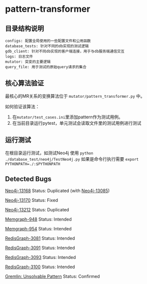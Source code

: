 # pattern-transformer


## 目录结构说明

```
configs: 配置全局使用的一些配置文件和公用函数
database_tests: 针对不同的db实现的测试逻辑
gdb_client: 针对不同db实现的客户端连接，用于与db服务端通信交互
logs: 日志文件
mutator: 突变的主要逻辑
query_file: 用于测试的原始query请求的集合
```

## 核心算法验证

最核心的MR关系的变换算法位于 `mutator/pattern_transformer.py` 中。 

如何验证该算法：
1. 在`mutator/test_cases.ini`里添加pattern作为测试用例。
2. 在当前目录运行pytest，单元测试会读取文件里的测试用例进行测试

## 运行测试
在根目录运行测试，如测试Neo4j 使用 ```python ./database_test/neo4j/TestNeo4j.py```
如果是命令行执行需要 ```export PYTHONPATH=./:$PYTHONPATH```

## Detected Bugs
[Neo4j-13168](https://github.com/neo4j/neo4j/issues/13168) Status: Duplicated (with [Neo4j-13085](https://github.com/neo4j/neo4j/issues/13085))

[Neo4j-13170](https://github.com/neo4j/neo4j/issues/13170) Status: Fixed

[Neo4j-13212](https://github.com/neo4j/neo4j/issues/13212) Status: Duplicated

[Memgraph-948](https://github.com/memgraph/memgraph/issues/948) Status: Intended

[Memgraph-954](https://github.com/memgraph/memgraph/issues/954) Status: Intended

[RedisGraph-3081](https://github.com/RedisGraph/RedisGraph/issues/3081) Status: Intended

[RedisGraph-3091](https://github.com/RedisGraph/RedisGraph/issues/3091) Status: Intended

[RedisGraph-3093](https://github.com/RedisGraph/RedisGraph/issues/3093) Status: Intended

[RedisGraph-3100](https://github.com/RedisGraph/RedisGraph/issues/3100) Status: Intended

[Gremlin: Unsolvable Pattern](https://discord.com/channels/838910279550238720/1117146194666332250) Status: Confirmed





